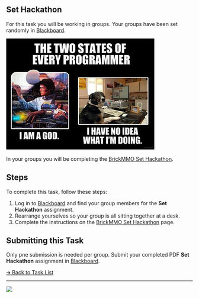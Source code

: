 <style>@import url("//readme.codeadam.ca/readme.css");</style>

## Set Hackathon

For this task you will be working in groups. Your groups have been set randomly in [Blackboard](https://learn.humber.ca).

![Hackathon Meme](images/meme-two.jpeg)

In your groups you will be completing the [BrickMMO Set Hackathon](https://brickmmo.github.io/hackathon-set/).

## Steps

To complete this task, follow these steps:

1. Log in to [Blackboard](https://learn.humber.ca/) and find your group members for the **Set Hackathon** assignment.
2. Rearrange yourselves so your group is all sitting together at a desk.
3. Complete the instructions on the [BrickMMO Set Hackathon](https://brickmmo.github.io/hackathon-set/) page.

## Submitting this Task

Only pne submission is needed per group. Submit your completed PDF **Set Hackathon** assignment in [Blackboard](https://learn.humber.ca/).

[&#10132; Back to Task List](/)

---

<a href="https://brickmmo.com">
<img src="https://brickmmo.com/images/brickmmo-logo-horizontal.jpg" width="100">
</a>
